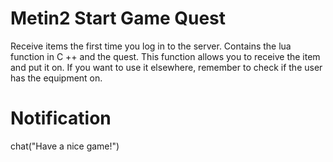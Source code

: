 # Metin2 Start Game Quest
Receive items the first time you log in to the server.
Contains the lua function in C ++ and the quest.
This function allows you to receive the item and put it on. If you want to use it elsewhere, remember to check if the user has the equipment on.
# Notification

chat("Have a nice game!")

